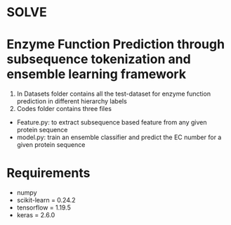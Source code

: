 # SOLVE
# Enzyme Function Prediction through subsequence tokenization and ensemble learning framework
1. In Datasets folder contains all the test-dataset for enzyme function prediction in different hierarchy labels
2. Codes folder contains three files 
- Feature.py: to extract subsequence based feature from any given protein sequence
- model.py: train an ensemble classifier and predict the EC number for a given protein sequence
# Requirements
- numpy
- scikit-learn = 0.24.2
- tensorflow   = 1.19.5
- keras        = 2.6.0
